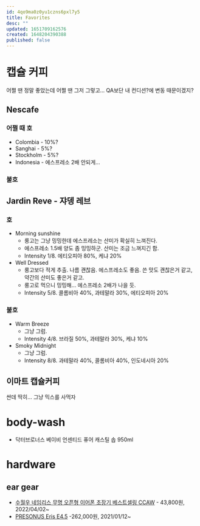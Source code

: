 ```yaml
---
id: 4qo9ma0z0yu1czns6pxl7y5
title: Favorites
desc: ""
updated: 1651709162576
created: 1648204390388
published: false
---
```


# 캡슐 커피

어쩔 땐 정말 좋았는데 어쩔 땐 그저 그렇고... QA보단 내 컨디션?에 변동 때문이겠지?

## Nescafe

### 어쩔 때 호

- Colombia - 10%?
- Sanghai - 5%?
- Stockholm - 5%?
- Indonesia - 에스프레소 2배 안되게...

### 불호

## Jardin Reve - 쟈뎅 레브

### 호

- Morning sunshine
  - 룽고는 그냥 밍밍한데 에스프레소는 산미가 확실히 느껴진다.
  - 에스프레소 1.5배 양도 좀 밍밍하군. 산미는 조금 느껴지긴 함.
  - Intensity 1/8. 에티오피아 80%, 케냐 20%
- Well Dressed
  - 룽고보다 적게 추출. 나름 괜찮음. 에스프레소도 좋음. 쓴 맛도 괜찮은거 같고, 약간의 산미도 좋은거 같고.
  - 룽고로 먹으니 밍밍해... 에스프레소 2배가 나을 듯.
  - Intensity 5/8. 콜롬비아 40%, 과테말라 30%, 에티오피아 20%

### 불호

- Warm Breeze
  - 그냥 그럼.
  - Intensity 4/8. 브라질 50%, 과테말라 30%, 케냐 10%
- Smoky Midnight
  - 그냥 그럼.
  - Intensity 8/8. 과테말라 40%, 콜롬비아 40%, 인도네시아 20%

## 이마트 캡슐커피

싼데 딱히... 그냥 믹스를 사먹자

# body-wash

- 닥터브로너스 베이비 언센티드 퓨어 캐스틸 솝 950ml

# hardware

## ear gear

- [수월우 네임리스 무명 오픈형 이어폰 초장기 베스트셀링 CCAW](https://smartstore.naver.com/ankihouse/products/4943556472?NaPm=ct%3Dl1h8kloa%7Cci%3Dcheckout%7Ctr%3Dppc%7Ctrx%3D%7Chk%3Dedc80cb23a4af1b011cb2a65d93ed857f48c36d3) - 43,800원, 2022/04/02~
- [PRESONUS Eris E4.5](https://smartstore.naver.com/shure/products/3475931270?NaPm=ct%3Dl1hab7bf%7Cci%3Dcheckout%7Ctr%3Dppc%7Ctrx%3D%7Chk%3D5518671b62025add914db44f9893ed5d5fa44ae1) -262,000원, 2021/01/12~
